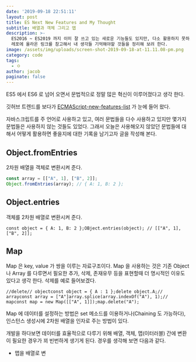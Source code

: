 ```yaml
---
date: '2019-09-18 22:51:11'
layout: post
title: ES Next New Features and My Thought
subtitle: 배열과 객체 그리고 맵
description: >-
  ES2016 ~ ES2019 까지 이미 잘 쓰고 있는 새로운 기능들도 있지만, 다소 활용하지 못하고 있는 기능들도 있었다. 깃허브의 트렌트
  레포에 올라온 링크를 참고해서 내 생각들 기억해야할 것들을 정리해 보려 한다. 
image: /assets/img/uploads/screen-shot-2019-09-18-at-11.11.08-pm.png
category: code
tags:
  - ㅇ
author: jacob
paginate: false
---
```

ES5 에서 ES6 로 넘어 오면서 문법적으로 정말 많은 혁신이 이루어졌다고 생각 한다. 

깃허브 트렌드를 보다가 [ECMAScript-new-features-list](https://github.com/daumann/ECMAScript-new-features-list) 가 눈에 들어 왔다. 

자바스크립트를 주 언어로 사용하고 있고, 여러 문법들을 다수 사용하고 있지만 몇가지 문법들은 사용하지 않는 것들도 있었다. 그래서 오늘은 사용해오지 않았던 문법들에 대해서 어떻게 활용하면 좋을지에 대한 기록을 남기고자 글을 작성해 본다.

## Object.fromEntries

2차원 배열을 객체로 변환시켜 준다.

```js
const array = [["A", 1], ["B", 2]];
Object.fromEntries(array); // { A: 1, B: 2 };
```

## Object.entries

객체를 2차원 배열로 변환시켜 준다.

```
const object = { A: 1, B: 2 };OBject.entries(object); // [["A", 1], ["B", 2]];
```

## Map

Map 은 key, value 가 쌍을 이루는 자료구조이다. Map 을 사용하는 것은 기존 Object 나 Array 를 다루면서 필요한 추가, 삭제, 존재유무 등을 표현할때 더 명시적인 이유도 있다고 생각 한다. 삭제를 예로 들어보겠다.

```
//delete// objectconst object = { A : 1 };delete object.A;// arrayconst array = ["A"]array.splice(array.indexOf("A"), 1);// mapconst map = new Map([["A", 1]]);map.delete("A");
```

Map 에 데이터를 설정하는 방법은 set 메소드를 이용하거나(Chaining 도 가능하다), 인스턴스 생성시에 2차원 배열을 인자로 주는 방법이 있다.

개발을 하다보면 데이터를 효율적으로 다루기 위해 배열, 객체, 맵(이터러블) 간에 변환이 필요한 경우가 꾀 빈번하게 생기게 된다. 경우를 생각해 보면 다음과 같다.

* 맵을 배열로 변
